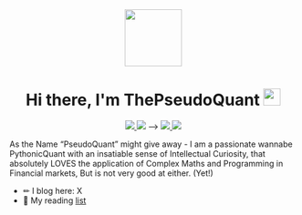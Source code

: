 <div id="header" align="center">
  <img src="https://media.giphy.com/media/M9gbBd9nbDrOTu1Mqx/giphy.gif" width="100"/>
</div>
<h1 align="center"> Hi there, I'm ThePseudoQuant <img src="https://media.giphy.com/media/hvRJCLFzcasrR4ia7z/giphy.gif" width="30px"/>
 </h1>

<p align="center">
 <a href="https://github.com/ThePseudoQuant" alt="Github">
   <img src="https://img.shields.io/badge/-@atulsingh0-%23181717?style=flat-square&logo=github" />
 </a>
   <img src="https://img.shields.io/badge/-ThePseudoQuant-blue?style=flat-square&logo=Linkedin&logoColor=white&link=https://www.linkedin.com/in/rehaan-ahmed-thepseudoquant" /> -->

 <a href="https://www.datagenx.net" alt="Atul's blog">
   <img src="https://img.shields.io/badge/atulsingh0-FFA500?style=flat-square&logo=rss&logoColor=white" />
 </a>
 <a href="https://twitter.com/thepseudoquant" alt="X">
   <img src="https://img.shields.io/badge/-@datagenx-%231DA1F2?style=flat-square&logo=twitter&logoColor=ffffff" />
 </a>  
</p>

As the Name “PseudoQuant” might give away - I am a passionate wannabe PythonicQuant with an insatiable sense of Intellectual Curiosity, that absolutely LOVES the application of Complex Maths and Programming in Financial markets, But is not very good at either. (Yet!)

- ✏  I blog here: X
- 📕 My reading [list](https:)

